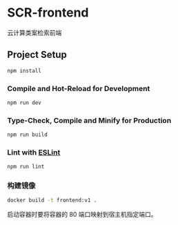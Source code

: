 # SCR-frontend
云计算类案检索前端

## Project Setup

```sh
npm install
```

### Compile and Hot-Reload for Development

```sh
npm run dev
```

### Type-Check, Compile and Minify for Production

```sh
npm run build
```

### Lint with [ESLint](https://eslint.org/)

```sh
npm run lint
```

### 构建镜像

```sh
docker build -t frontend:v1 .
```

启动容器时要将容器的 80 端口映射到宿主机指定端口。